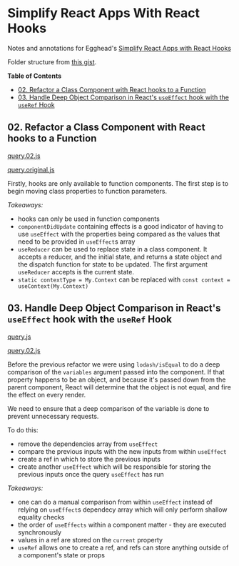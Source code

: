 # Simplify React Apps With React Hooks

Notes and annotations for Egghead's [Simplify React Apps with React Hooks](https://egghead.io/courses/simplify-react-apps-with-react-hooks)

Folder structure from [this gist](https://gist.github.com/ryanflorence/daafb1e3cb8ad740b346).

<!-- START doctoc generated TOC please keep comment here to allow auto update -->
<!-- DON'T EDIT THIS SECTION, INSTEAD RE-RUN doctoc TO UPDATE -->
**Table of Contents**

- [02. Refactor a Class Component with React hooks to a Function](#02-refactor-a-class-component-with-react-hooks-to-a-function)
- [03. Handle Deep Object Comparison in React's `useEffect` hook with the `useRef` Hook](#03-handle-deep-object-comparison-in-reacts-useeffect-hook-with-the-useref-hook)

<!-- END doctoc generated TOC please keep comment here to allow auto update -->

## 02. Refactor a Class Component with React hooks to a Function

[query.02.js](./src/screens/user/components/query.02.js)

[query.original.js](./src/screens/user/components/query.original.js)

Firstly, hooks are only available to function components. The first step is to
begin moving class properties to function parameters.

*Takeaways:*

- hooks can only be used in function components
- `componentDidUpdate` containing effects is a good indicator of having to use
    `useEffect` with the properties being compared as the values that need to be
    provided in `useEffect`s array
- `useReducer` can be used to replace state in a class component. It accepts a
    reducer, and the initial state, and returns a state object and the dispatch
    function for state to be updated. The first argument `useReducer` accepts is
    the current state.
- `static contextType = My.Context` can be replaced with `const context = useContext(My.Context)`

## 03. Handle Deep Object Comparison in React's `useEffect` hook with the `useRef` Hook

[query.js](./src/screens/user/components/query.js)

[query.02.js](./src/screens/user/components/query.02.js)

Before the previous refactor we were using `lodash/isEqual` to do a deep
comparison of the `variables` argument passed into the component. If that
property happens to be an object, and because it's passed down from the parent
component, React will determine that the object is not equal, and fire the
effect on every render.

We need to ensure that a deep comparison of the variable is done to prevent
unnecessary requests.

To do this:

- remove the dependencies array from `useEffect`
- compare the previous inputs with the new inputs from within `useEffect`
- create a ref in which to store the previous inputs
- create another `useEffect` which will be responsible for storing the previous
    inputs once the query `useEffect` has run

*Takeaways:*

- one can do a manual comparison from within `useEffect` instead of relying on
    `useEffect`s dependecy array which will only perform shallow equality checks
- the order of `useEffects` within a component matter - they are executed
    synchronously
- values in a ref are stored on the `current` property
- `useRef` allows one to create a ref, and refs can store anything outside of a
    component's state or props

